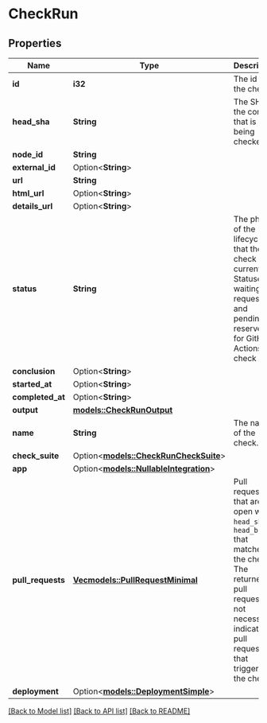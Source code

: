 # CheckRun

## Properties

Name | Type | Description | Notes
------------ | ------------- | ------------- | -------------
**id** | **i32** | The id of the check. | 
**head_sha** | **String** | The SHA of the commit that is being checked. | 
**node_id** | **String** |  | 
**external_id** | Option<**String**> |  | 
**url** | **String** |  | 
**html_url** | Option<**String**> |  | 
**details_url** | Option<**String**> |  | 
**status** | **String** | The phase of the lifecycle that the check is currently in. Statuses of waiting, requested, and pending are reserved for GitHub Actions check runs. | 
**conclusion** | Option<**String**> |  | 
**started_at** | Option<**String**> |  | 
**completed_at** | Option<**String**> |  | 
**output** | [**models::CheckRunOutput**](check_run_output.md) |  | 
**name** | **String** | The name of the check. | 
**check_suite** | Option<[**models::CheckRunCheckSuite**](check_run_check_suite.md)> |  | 
**app** | Option<[**models::NullableIntegration**](nullable-integration.md)> |  | 
**pull_requests** | [**Vec<models::PullRequestMinimal>**](pull-request-minimal.md) | Pull requests that are open with a `head_sha` or `head_branch` that matches the check. The returned pull requests do not necessarily indicate pull requests that triggered the check. | 
**deployment** | Option<[**models::DeploymentSimple**](deployment-simple.md)> |  | [optional]

[[Back to Model list]](../README.md#documentation-for-models) [[Back to API list]](../README.md#documentation-for-api-endpoints) [[Back to README]](../README.md)


